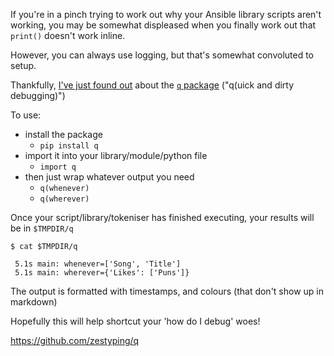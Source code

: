 If you're in a pinch trying to work out why your Ansible library scripts aren't working, you may be somewhat displeased when you finally work out that `print()` doesn't work inline. 

However, you can always use logging, but that's somewhat convoluted to setup. 

Thankfully, [I've just found out](https://www.slideshare.net/aleonhardt/debugging-ansible-modules) about the [`q` package](https://github.com/zestyping/q) ("q(uick and dirty debugging)")

To use: 

* install the package
  - `pip install q`
* import it into your library/module/python file
  - `import q`
* then just wrap whatever output you need
  - `q(whenever)`
  - `q(wherever)`

Once your script/library/tokeniser has finished executing, your results will be in `$TMPDIR/q`

```
$ cat $TMPDIR/q

 5.1s main: whenever=['Song', 'Title']
 5.1s main: wherever={'Likes': ['Puns']}
```

The output is formatted with timestamps, and colours (that don't show up in markdown)


Hopefully this will help shortcut your 'how do I debug' woes!

https://github.com/zestyping/q
